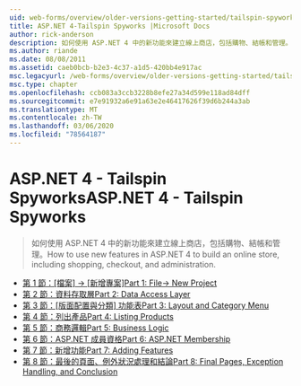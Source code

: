 ```yaml
---
uid: web-forms/overview/older-versions-getting-started/tailspin-spyworks/index
title: ASP.NET 4-Tailspin Spyworks |Microsoft Docs
author: rick-anderson
description: 如何使用 ASP.NET 4 中的新功能來建立線上商店，包括購物、結帳和管理。
ms.author: riande
ms.date: 08/08/2011
ms.assetid: caeb0bcb-b2e3-4c37-a1d5-420bb4e917ac
msc.legacyurl: /web-forms/overview/older-versions-getting-started/tailspin-spyworks
msc.type: chapter
ms.openlocfilehash: ccb083a3ccb3228b8efe27a34d599e118ad84dff
ms.sourcegitcommit: e7e91932a6e91a63e2e46417626f39d6b244a3ab
ms.translationtype: MT
ms.contentlocale: zh-TW
ms.lasthandoff: 03/06/2020
ms.locfileid: "78564187"
---
```

# <a name="aspnet-4---tailspin-spyworks"></a><span data-ttu-id="11413-103">ASP.NET 4 - Tailspin Spyworks</span><span class="sxs-lookup"><span data-stu-id="11413-103">ASP.NET 4 - Tailspin Spyworks</span></span>

> <span data-ttu-id="11413-104">如何使用 ASP.NET 4 中的新功能來建立線上商店，包括購物、結帳和管理。</span><span class="sxs-lookup"><span data-stu-id="11413-104">How to use new features in ASP.NET 4 to build an online store, including shopping, checkout, and administration.</span></span>

- <span data-ttu-id="11413-105">[第 1 節：[檔案] -> [新增專案]](tailspin-spyworks-part-1.md)</span><span class="sxs-lookup"><span data-stu-id="11413-105">[Part 1: File-> New Project](tailspin-spyworks-part-1.md)</span></span>
- [<span data-ttu-id="11413-106">第 2 節：資料存取層</span><span class="sxs-lookup"><span data-stu-id="11413-106">Part 2: Data Access Layer</span></span>](tailspin-spyworks-part-2.md)
- <span data-ttu-id="11413-107">[第 3 節：[版面配置與分類] 功能表](tailspin-spyworks-part-3.md)</span><span class="sxs-lookup"><span data-stu-id="11413-107">[Part 3: Layout and Category Menu](tailspin-spyworks-part-3.md)</span></span>
- [<span data-ttu-id="11413-108">第 4 節：列出產品</span><span class="sxs-lookup"><span data-stu-id="11413-108">Part 4: Listing Products</span></span>](tailspin-spyworks-part-4.md)
- [<span data-ttu-id="11413-109">第 5 節：商務邏輯</span><span class="sxs-lookup"><span data-stu-id="11413-109">Part 5: Business Logic</span></span>](tailspin-spyworks-part-5.md)
- [<span data-ttu-id="11413-110">第 6 節：ASP.NET 成員資格</span><span class="sxs-lookup"><span data-stu-id="11413-110">Part 6: ASP.NET Membership</span></span>](tailspin-spyworks-part-6.md)
- [<span data-ttu-id="11413-111">第 7 節：新增功能</span><span class="sxs-lookup"><span data-stu-id="11413-111">Part 7: Adding Features</span></span>](tailspin-spyworks-part-7.md)
- [<span data-ttu-id="11413-112">第 8 節：最後的頁面、例外狀況處理和結論</span><span class="sxs-lookup"><span data-stu-id="11413-112">Part 8: Final Pages, Exception Handling, and Conclusion</span></span>](tailspin-spyworks-part-8.md)
